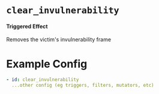# `clear_invulnerability`

#### Triggered Effect

Removes the victim's invulnerability frame

# Example Config

```yaml
- id: clear_invulnerability
  ...other config (eg triggers, filters, mutators, etc)
```

